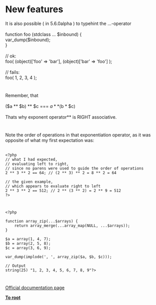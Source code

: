 # New features



It is also possible ( in 5.6.0alpha ) to typehint the ...-operator<br><br>function foo (stdclass ... $inbound) {<br>   var_dump($inbound);<br>}<br><br>// ok:<br>foo( (object)[&apos;foo&apos; =&gt; &apos;bar&apos;], (object)[&apos;bar&apos; =&gt; &apos;foo&apos;] );<br><br>// fails:<br>foo( 1, 2, 3, 4 );  

#

Remember, that<br><br>    ($a ** $b) ** $c === $a ** ($b * $c)<br><br>Thats why exponent operator** is RIGHT associative.  

#

Note the order of operations in that exponentiation operator, as it was opposite of what my first expectation was:<br><br>

```
<?php
// what I had expected, 
// evaluating left to right, 
// since no parens were used to guide the order of operations
2 ** 3 ** 2 == 64; // (2 ** 3) ** 2 = 8 ** 2 = 64

// the given example, 
// which appears to evaluate right to left
2 ** 3 ** 2 == 512; // 2 ** (3 ** 2) = 2 ** 9 = 512
?>
```
  

#



```
<?php

function array_zip(...$arrays) {
    return array_merge(...array_map(NULL, ...$arrays));
}

$a = array(1, 4, 7);
$b = array(2, 5, 8);
$c = array(3, 6, 9);

var_dump(implode(', ', array_zip($a, $b, $c)));

// Output
string(25) "1, 2, 3, 4, 5, 6, 7, 8, 9"?>
```
  

#

[Official documentation page](https://www.php.net/manual/en/migration56.new-features.php)

**[To root](/README.md)**